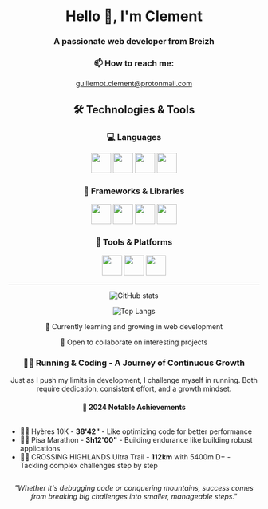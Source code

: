 <h1 align="center">Hello 👋, I'm Clement</h1>
<h3 align="center">A passionate web developer from Breizh</h3>

<div align="center">
  <h3>📫 How to reach me:</h3>
  <a href="mailto:guillemot.clement@protonmail.com">guillemot.clement@protonmail.com</a>
</div>

<h2 align="center">🛠️ Technologies & Tools</h2>

<div align="center">
  <h3>💻 Languages</h3>
  <p>
    <img src="https://cdn.jsdelivr.net/gh/devicons/devicon@latest/icons/php/php-original.svg" width="40" height="40"/>
    <img src="https://cdn.jsdelivr.net/gh/devicons/devicon@latest/icons/javascript/javascript-original.svg" width="40" height="40"/>
    <img src="https://cdn.jsdelivr.net/gh/devicons/devicon@latest/icons/typescript/typescript-original.svg" width="40" height="40"/>
    <img src="https://cdn.jsdelivr.net/gh/devicons/devicon@latest/icons/python/python-original.svg" width="40" height="40"/>
  </p>

  <h3>🔧 Frameworks & Libraries</h3>
  <p>
    <img src="https://cdn.jsdelivr.net/gh/devicons/devicon@latest/icons/symfony/symfony-original.svg" width="40" height="40"/>
    <img src="https://cdn.jsdelivr.net/gh/devicons/devicon@latest/icons/react/react-original.svg" width="40" height="40"/>
    <img src="https://cdn.jsdelivr.net/gh/devicons/devicon@latest/icons/reactrouter/reactrouter-original.svg" width="40" height="40"/>
    <img src="https://cdn.jsdelivr.net/gh/devicons/devicon@latest/icons/tailwindcss/tailwindcss-original.svg" width="40" height="40"/>
  </p>

  <h3>🔨 Tools & Platforms</h3>
  <p>
    <img src="https://cdn.jsdelivr.net/gh/devicons/devicon@latest/icons/github/github-original.svg" width="40" height="40"/>
    <img src="https://cdn.jsdelivr.net/gh/devicons/devicon@latest/icons/vitest/vitest-original.svg" width="40" height="40"/>
    <img src="https://cdn.jsdelivr.net/gh/devicons/devicon@latest/icons/mysql/mysql-original-wordmark.svg" width="40" height="40"/>
  </p>
</div>

---

<div align="center">
  
  ![GitHub stats](https://github-readme-stats.vercel.app/api?username=GuillemotClement&show_icons=true&theme=dark)
  
  ![Top Langs](https://github-readme-stats.vercel.app/api/top-langs/?username=GuillemotClement&layout=compact&theme=dark)
</div>

<div align="center">
  <p>🌟 Currently learning and growing in web development</p>
  <p>🔭 Open to collaborate on interesting projects</p>
</div>

<h3 align="center">🏃‍♂️ Running & Coding - A Journey of Continuous Growth</h3>

<div align="center">
  <p>Just as I push my limits in development, I challenge myself in running. Both require dedication, consistent effort, and a growth mindset.</p>

  <h4>🏅 2024 Notable Achievements</h4>
  <ul align="left" style="display: inline-block;">
    <li>🏃‍♂️ Hyères 10K - <strong>38'42"</strong> - Like optimizing code for better performance</li>
    <li>🏃‍♂️ Pisa Marathon - <strong>3h12'00"</strong> - Building endurance like building robust applications</li>
    <li>🏃‍♂️ CROSSING HIGHLANDS Ultra Trail - <strong>112km</strong> with 5400m D+ - Tackling complex challenges step by step</li>
  </ul>

  <p><em>"Whether it's debugging code or conquering mountains, success comes from breaking big challenges into smaller, manageable steps."</em></p>
</div>
